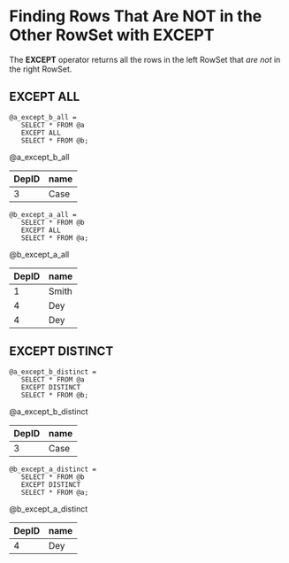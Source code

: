 
# Finding Rows That Are NOT in the Other RowSet with EXCEPT

The **EXCEPT** operator returns all the rows in the left RowSet that _are not_ in the right RowSet.


## EXCEPT ALL

```
@a_except_b_all =
   SELECT * FROM @a
   EXCEPT ALL
   SELECT * FROM @b;
```

@a_except_b_all

| DepID | name |
| --- | --- |
| 3 | Case |


```
@b_except_a_all =
   SELECT * FROM @b
   EXCEPT ALL
   SELECT * FROM @a;
```

@b_except_a_all

| DepID | name |
| --- | --- |
| 1 | Smith |
| 4 | Dey |
| 4 | Dey |


## EXCEPT DISTINCT

```
@a_except_b_distinct =
   SELECT * FROM @a
   EXCEPT DISTINCT
   SELECT * FROM @b;
```

@a_except_b_distinct

| DepID | name |
| --- | --- |
| 3 | Case |


```
@b_except_a_distinct =
   SELECT * FROM @b
   EXCEPT DISTINCT
   SELECT * FROM @a;
```

@b_except_a_distinct

| DepID | name |
| --- | --- |
| 4 | Dey |
